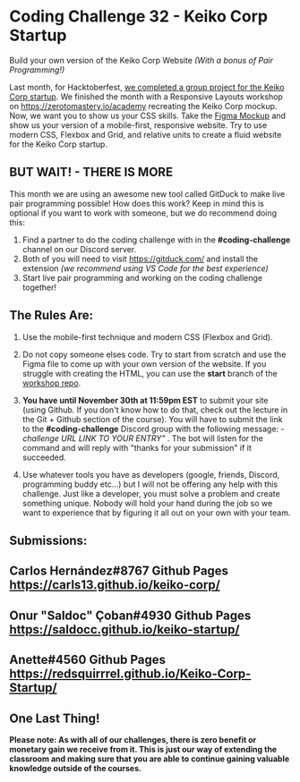 # Coding Challenge 32 - Keiko Corp Startup

Build your own version of the Keiko Corp Website *(With a bonus of Pair Programming!)*

Last month, for Hacktoberfest, [we completed a group project for the Keiko Corp startup](https://github.com/zero-to-mastery/Keiko-Corp). We finished the month with a Responsive Layouts workshop on https://zerotomastery.io/academy recreating the Keiko Corp mockup. Now, we want you to show us your CSS skills. Take the [Figma Mockup](https://www.figma.com/file/NY0Do1PFf4xl0ZuSTA1X9U/Keiko-Corp-Hacktoberfest-Project?node-id=2%3A8) and show us your version of a mobile-first, responsive website. Try to use modern CSS, Flexbox and Grid, and relative units to create a fluid website for the Keiko Corp startup.

## BUT WAIT! - THERE IS MORE

This month we are using an awesome new tool called GitDuck to make live pair programming possible! How does this work? Keep in mind this is optional if you want to work with someone, but we do recommend doing this:

1. Find a partner to do the coding challenge with in the **#coding-challenge** channel on our Discord server.
2. Both of you will need to visit https://gitduck.com/ and install the extension *(we recommend using VS Code for the best experience)*
3. Start live pair programming and working on the coding challenge together! 

## The Rules Are:

1. Use the mobile-first technique and modern CSS (Flexbox and Grid).

2. Do not copy someone elses code. Try to start from scratch and use the Figma file to come up with your own version of the website. If you struggle with creating the HTML, you can use the **start** branch of the [workshop repo](https://github.com/brittneypostma/workshop-keiko-corp).

3. **You have until November 30th at 11:59pm EST** to submit your site (using Github. If you don't know how to do that, check out the lecture in the Git + Github section of the course). You will have to submit the link to the **#coding-challenge** Discord group with the following message:  *-challenge URL LINK TO YOUR ENTRY"* . The bot will listen for the command and will reply with "thanks for your submission" if it succeeded.

4. Use whatever tools you have as developers (google, friends, Discord, programming buddy etc...) but I will not be offering any help with this challenge. Just like a developer, you must solve a problem and create something unique. Nobody will hold your hand during the job so we want to experience that by figuring it all out on your own with your team. 


## Submissions:

Carlos Hernández#8767
Github Pages
https://carls13.github.io/keiko-corp/
-----------


Onur "Saldoc" Çoban#4930
Github Pages
https://saldocc.github.io/keiko-startup/
-----------

Anette#4560
Github Pages
https://redsquirrrel.github.io/Keiko-Corp-Startup/
-----------


## One Last Thing!

**Please note: As with all of our challenges, there is zero benefit or monetary gain we receive from it. This is just our way of extending the classroom and making sure that you are able to continue gaining valuable knowledge outside of the courses.**
